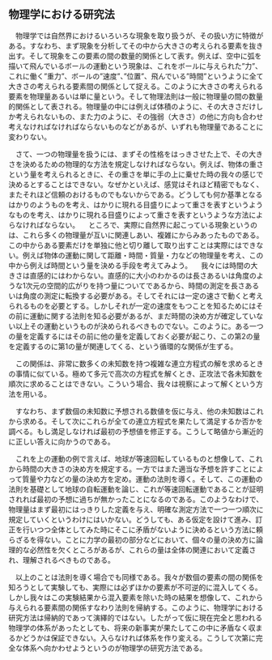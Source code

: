 
## 物理学における研究法

　物理学では自然界におけるいろいろな現象を取り扱うが、その扱い方に特徴がある。すなわち、まず現象を分析してその中から大きさの考えられる要素を抜き出す。そして現象をこの要素の間の数量的関係として表す。例えば、空中に弧を描いて飛んでいるボールの運動という現象は、これをボールに与えられた”力”、これに働く”重力”、ボールの”速度”、”位置”、飛んでいる”時間”というように全て大きさの考えられる要素間の関係として捉える。このように大きさの考えられる要素を物理量あるいは単に量という。そして物理法則は一般に物理量の間の数量的関係として表される。物理量の中には例えば体積のように、その大きさだけしか考えられないもの、また力のように、その強弱（大きさ）の他に方向も合わせ考えなければなければならないものなどがあるが、いずれも物理量であることに変わりない。

　さて、一つの物理量を扱うには、まずその性格をはっきさせた上で、その大きさを決めるための物理的な方法を規定しなければならない。例えば、物体の重さという量を考えられるときに、その重さを単に手の上に乗せた時の我々の感じで決めるとすることはできない。なぜかといえば、感覚はそれほど精密でもなく、またそれほど信頼のおけるものでもないからである。どうしても何か基準となるはかりのようものを考え、はかりに現れる目盛りによって重さを表すというようなものを考え、はかりに現れる目盛りによって重さを表すというような方法によらなければならない。
　ところで、実際に自然界に起こっている現象というのは、これら多くの物理量が互いに関連しあい、複雑にからみあったものである。この中からある要素だけを単独に他と切り離して取り出すことは実際にはできない。例えば物体の運動に関して距離・時間・質量・力などの物理量を考え、この中から例えば時間という量を決める手段を考えてみよう。
　我々には時間の大きさは直感的にはわからない。直感的に大小のわかるのは長さあるいは角度のような1次元の空間的広がりを持つ量についてであるから、時間の測定を長さあるいは角度の測定に転換する必要がある。そしてそれには一定の速さで動くと考えられるものを必要とする。しかしそれが一定の速度をもつことを知るためにはその前に運動に関する法則を知る必要があるが、まだ時間の決め方が確定していない以上その運動というものが決められるべきものでない。このように。ある一つの量を定義するにはその前に他の量を定義しておく必要が起こり、この第2の量を定義するのに第1の量が関連してくる、という循環的な関係が生ずる。

　この関係は、非常に数多くの未知数を持つ複雑な連立方程式の解を求めるときの事情に似ている。極めて多元で高次の方程式を解くとき、正攻法で各未知数を順次に求めることはできない。こういう場合、我々は視察によって解くという方法を用いる。

　すなわち、まず数個の未知数に予想される数値を仮に与え、他の未知数はこれから求める。そして次にこれらが全ての連立方程式を果たして満足するか否かを調べる。もし満足しなければ最初の予想値を修正する。こうして略値から漸近的に正しい答えに向かうのである。

　これを上の運動の例で言えば、地球が等速回転しているものと想像して、これから時間の大きさの決め方を規定する。一方ではまた適当な予想を許すことによって質量や力などの量の決め方を定め。運動の法則を導く。そして、この運動の法則を基礎として地球の自転運動を論じ、これが等速回転運動であることが証明されれば最初の予想に過ちが無かったことになるのである。このようなわけで、物理量はまず最初にはっきりした定義を与え、明確な測定方法で一つ一つ順次に規定していくというわけにはいかない。どうしても、ある仮定を設けて進み、訂正を行いつつ全体としてみた時にそこに矛盾がないように決めるという方法に頼らざるを得ない。ことに力学の最初の部分などにおいて、個々の量の決め方に論理的な必然性を欠くところがあるが、これらの量は全体の関連において定義され、理解されるべきものである。

　以上のことは法則を導く場合でも同様である。我々が数個の要素の間の関係を知ろうとして実験しても、実際には必ずほかの要素が不可逆的に混入してくる。しかし我々はこの実験結果から混入要素を除いた時の結果を想像して、これから与えられる要素間の関係すなわり法則を帰納する。このように、物理学における研究方法は帰納的であって演繹的ではない。したがって仮に現在完全と思われる物理学の体系があったとしても、将来の新事実が果たしてこの中に矛盾なく収まるかどうかは保証できない。入らなければ体系を作り変える。こうして次第に完全な体系へ向かわせようというのが物理学の研究方法である。